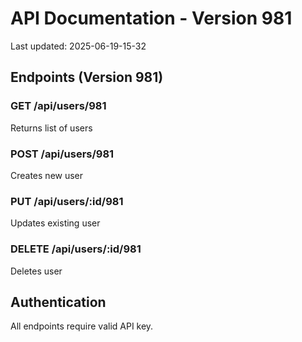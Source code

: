 # API Documentation - Version 981
Last updated: 2025-06-19-15-32

## Endpoints (Version 981)

### GET /api/users/981
Returns list of users

### POST /api/users/981
Creates new user

### PUT /api/users/:id/981
Updates existing user

### DELETE /api/users/:id/981
Deletes user

## Authentication
All endpoints require valid API key.

